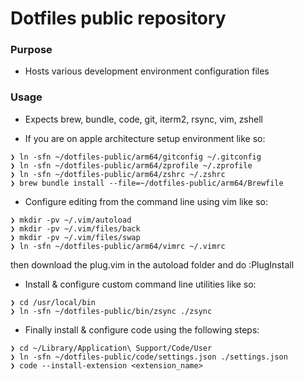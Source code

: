 # Dotfiles public repository

### Purpose

- Hosts various development environment configuration files

### Usage

- Expects brew, bundle, code, git, iterm2, rsync, vim, zshell

- If you are on apple architecture setup environment like so:

```
❯ ln -sfn ~/dotfiles-public/arm64/gitconfig ~/.gitconfig
❯ ln -sfn ~/dotfiles-public/arm64/zprofile ~/.zprofile
❯ ln -sfn ~/dotfiles-public/arm64/zshrc ~/.zshrc
❯ brew bundle install --file=~/dotfiles-public/arm64/Brewfile
```
- Configure editing from the command line using vim like so:

```
❯ mkdir -pv ~/.vim/autoload
❯ mkdir -pv ~/.vim/files/back
❯ mkdir -pv ~/.vim/files/swap
❯ ln -sfn ~/dotfiles-public/arm64/vimrc ~/.vimrc
```

then download the plug.vim in the autoload folder and do :PlugInstall

- Install & configure custom command line utilities like so:

```
❯ cd /usr/local/bin
❯ ln -sfn ~/dotfiles-public/bin/zsync ./zsync
```

- Finally install & configure code using the following steps:

```
❯ cd ~/Library/Application\ Support/Code/User
❯ ln -sfn ~/dotfiles-public/code/settings.json ./settings.json
❯ code --install-extension <extension_name>
```
